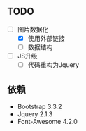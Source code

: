 ## TODO
- [ ] 图片数据化
    - [x] 使用外部链接
    - [ ] 数据结构
- [ ] JS升级
    - [ ] 代码重构为Jquery
    
## 依赖
- Bootstrap 3.3.2
- Jquery 2.1.3
- Font-Awesome 4.2.0 